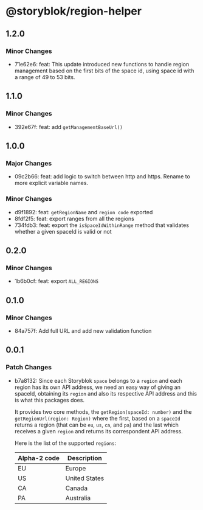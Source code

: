 # @storyblok/region-helper

## 1.2.0

### Minor Changes

- 71e62e6: feat: This update introduced new functions to handle region management based on the first bits of the space id, using space id with a range of 49 to 53 bits.

## 1.1.0

### Minor Changes

- 392e67f: feat: add `getManagementBaseUrl()`

## 1.0.0

### Major Changes

- 09c2b66: feat: add logic to switch between http and https. Rename to more explicit variable names.

### Minor Changes

- d9f1892: feat: `getRegionName` and `region code` exported
- 8fdf2f5: feat: export ranges from all the regions
- 734fdb3: feat: export the `isSpaceIdWithinRange` method that validates whether a given spaceId is valid or not

## 0.2.0

### Minor Changes

- 1b6b0cf: feat: export `ALL_REGIONS`

## 0.1.0

### Minor Changes

- 84a757f: Add full URL and add new validation function

## 0.0.1

### Patch Changes

- b7a8132: Since each Storyblok `space` belongs to a `region` and each region has its own API address,
  we need an easy way of giving an spaceId, obtaining its `region` and also its respective API address
  and this is what this packages does.

  It provides two core methods, the `getRegion(spaceId: number)` and the `getRegionUrl(region: Region)`
  where the first, based on a `spaceId` returns a region (that can be `eu`, `us`, `ca`, and `pa`) and the last
  which receives a given `region` and returns its correspondent API address.

  Here is the list of the supported `regions`:

  | Alpha-2 code | Description   |
  | ------------ | ------------- |
  | EU           | Europe        |
  | US           | United States |
  | CA           | Canada        |
  | PA           | Australia     |
